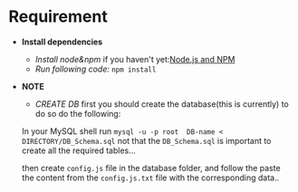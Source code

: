 # **Requirement**

* **Install dependencies**
  * *Install node&npm* if you haven't yet:[Node.js and NPM](http://nodejs.org/)
  * *Run following code:* `npm install`
* **NOTE**
  * *CREATE DB* first you should create the database(this is currently) to do so do the following:
  

  In your MySQL shell run `mysql -u -p root  DB-name < DIRECTORY/DB_Schema.sql`
  not that the `DB_Schema.sql` is important to create all the required tables...
  

  then create `config.js` file in the database folder, and follow the paste the content from
  the `config.js.txt` file with the corresponding data..